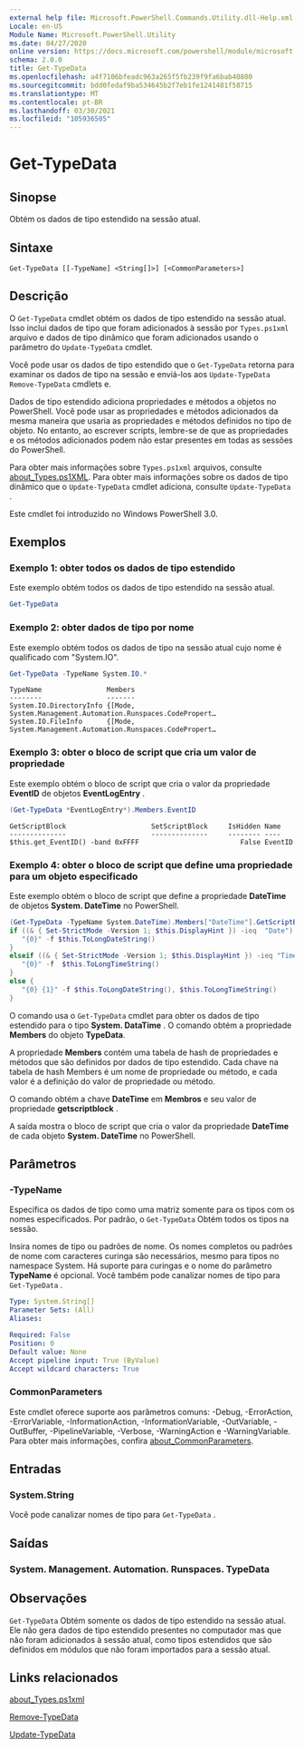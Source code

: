 ```yaml
---
external help file: Microsoft.PowerShell.Commands.Utility.dll-Help.xml
Locale: en-US
Module Name: Microsoft.PowerShell.Utility
ms.date: 04/27/2020
online version: https://docs.microsoft.com/powershell/module/microsoft.powershell.utility/get-typedata?view=powershell-7.2&WT.mc_id=ps-gethelp
schema: 2.0.0
title: Get-TypeData
ms.openlocfilehash: a4f7106bfeadc963a265f5fb239f9fa6bab40800
ms.sourcegitcommit: bdd0fedaf9ba534645b2f7eb1fe1241481f58715
ms.translationtype: MT
ms.contentlocale: pt-BR
ms.lasthandoff: 03/30/2021
ms.locfileid: "105936505"
---
```

# Get-TypeData

## Sinopse
Obtém os dados de tipo estendido na sessão atual.

## Sintaxe

```
Get-TypeData [[-TypeName] <String[]>] [<CommonParameters>]
```

## Descrição

O `Get-TypeData` cmdlet obtém os dados de tipo estendido na sessão atual. Isso inclui dados de tipo que foram adicionados à sessão por `Types.ps1xml` arquivo e dados de tipo dinâmico que foram adicionados usando o parâmetro do `Update-TypeData` cmdlet.

Você pode usar os dados de tipo estendido que o `Get-TypeData` retorna para examinar os dados de tipo na sessão e enviá-los aos `Update-TypeData` `Remove-TypeData` cmdlets e.

Dados de tipo estendido adiciona propriedades e métodos a objetos no PowerShell. Você pode usar as propriedades e métodos adicionados da mesma maneira que usaria as propriedades e métodos definidos no tipo de objeto. No entanto, ao escrever scripts, lembre-se de que as propriedades e os métodos adicionados podem não estar presentes em todas as sessões do PowerShell.

Para obter mais informações sobre `Types.ps1xml` arquivos, consulte [about_Types.ps1XML](../Microsoft.PowerShell.Core/About/about_Types.ps1xml.md). Para obter mais informações sobre os dados de tipo dinâmico que o `Update-TypeData` cmdlet adiciona, consulte `Update-TypeData` .

Este cmdlet foi introduzido no Windows PowerShell 3.0.

## Exemplos

### Exemplo 1: obter todos os dados de tipo estendido

Este exemplo obtém todos os dados de tipo estendido na sessão atual.

 ```powershell
Get-TypeData
```

### Exemplo 2: obter dados de tipo por nome

Este exemplo obtém todos os dados de tipo na sessão atual cujo nome é qualificado com "System.IO".

```powershell
Get-TypeData -TypeName System.IO.*
```

```Output
TypeName                Members
--------                -------
System.IO.DirectoryInfo {[Mode, System.Management.Automation.Runspaces.CodePropert…
System.IO.FileInfo      {[Mode, System.Management.Automation.Runspaces.CodePropert…
```

### Exemplo 3: obter o bloco de script que cria um valor de propriedade

Este exemplo obtém o bloco de script que cria o valor da propriedade **EventID** de objetos **EventLogEntry** .

 ```powershell
(Get-TypeData *EventLogEntry*).Members.EventID
```

```Output
GetScriptBlock                     SetScriptBlock     IsHidden Name
--------------                     --------------     -------- ----
$this.get_EventID() -band 0xFFFF                         False EventID
```

### Exemplo 4: obter o bloco de script que define uma propriedade para um objeto especificado

Este exemplo obtém o bloco de script que define a propriedade **DateTime** de objetos **System. DateTime** no PowerShell.

 ```powershell
(Get-TypeData -TypeName System.DateTime).Members["DateTime"].GetScriptBlock
if ((& { Set-StrictMode -Version 1; $this.DisplayHint }) -ieq  "Date") {
    "{0}" -f $this.ToLongDateString()
}
elseif ((& { Set-StrictMode -Version 1; $this.DisplayHint }) -ieq "Time") {
    "{0}" -f  $this.ToLongTimeString()
}
else {
    "{0} {1}" -f $this.ToLongDateString(), $this.ToLongTimeString()
}
```

O comando usa o `Get-TypeData` cmdlet para obter os dados de tipo estendido para o tipo **System. DataTime** . O comando obtém a propriedade **Members** do objeto **TypeData**.

A propriedade **Members** contém uma tabela de hash de propriedades e métodos que são definidos por dados de tipo estendido. Cada chave na tabela de hash Members é um nome de propriedade ou método, e cada valor é a definição do valor de propriedade ou método.

O comando obtém a chave **DateTime** em **Membros** e seu valor de propriedade **getscriptblock** .

A saída mostra o bloco de script que cria o valor da propriedade **DateTime** de cada objeto **System. DateTime** no PowerShell.

## Parâmetros

### -TypeName

Especifica os dados de tipo como uma matriz somente para os tipos com os nomes especificados. Por padrão, o `Get-TypeData` Obtém todos os tipos na sessão.

Insira nomes de tipo ou padrões de nome. Os nomes completos ou padrões de nome com caracteres curinga são necessários, mesmo para tipos no namespace System. Há suporte para curingas e o nome do parâmetro **TypeName** é opcional. Você também pode canalizar nomes de tipo para `Get-TypeData` .

```yaml
Type: System.String[]
Parameter Sets: (All)
Aliases:

Required: False
Position: 0
Default value: None
Accept pipeline input: True (ByValue)
Accept wildcard characters: True
```

### CommonParameters

Este cmdlet oferece suporte aos parâmetros comuns: -Debug, -ErrorAction, -ErrorVariable, -InformationAction, -InformationVariable, -OutVariable, -OutBuffer, -PipelineVariable, -Verbose, -WarningAction e -WarningVariable. Para obter mais informações, confira [about_CommonParameters](https://go.microsoft.com/fwlink/?LinkID=113216).

## Entradas

### System.String

Você pode canalizar nomes de tipo para `Get-TypeData` .

## Saídas

### System. Management. Automation. Runspaces. TypeData

## Observações

`Get-TypeData` Obtém somente os dados de tipo estendido na sessão atual. Ele não gera dados de tipo estendido presentes no computador mas que não foram adicionados à sessão atual, como tipos estendidos que são definidos em módulos que não foram importados para a sessão atual.

## Links relacionados

[about_Types.ps1xml](../Microsoft.PowerShell.Core/About/about_Types.ps1xml.md)

[Remove-TypeData](Remove-TypeData.md)

[Update-TypeData](Update-TypeData.md)

